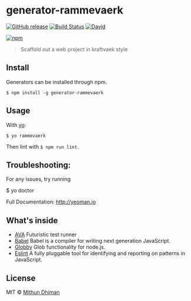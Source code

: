 # generator-rammevaerk

[![GitHub release](https://img.shields.io/github/release/kraftvaerk/generator-rammevaerk.svg?style=flat-square)]() [![Build Status](https://img.shields.io/travis/kraftvaerk/generator-rammevaerk/master.svg?style=flat-square)](https://travis-ci.org/kraftvaerk/generator-rammevaerk) [![David](https://img.shields.io/david/dev/kraftvaerk/generator-rammevaerk.svg?style=flat-square)]()

[![npm](https://nodei.co/npm/generator-rammevaerk.svg?downloads=true)](https://nodei.co/npm/generator-rammevaerk/)


> Scaffold out a web project in kraftvaek style

## Install

Generators can be installed through npm.

```
$ npm install -g generator-rammevaerk
```

## Usage

With [yo](https://github.com/yeoman/yo):

```
$ yo rammevaerk
```
Then lint with `$ npm run lint`.

## Troubleshooting:

  For any issues, try running

  $ yo doctor

Full Documentation: http://yeoman.io


## What's inside

* [AVA](https://github.com/sotojuan/ava) Futuristic test runner
* [Babel](https://github.com/babel/babel) Babel is a compiler for writing next generation JavaScript.
* [Globby](https://github.com/sindresorhus/globby) Glob functionality for node.js.
* [Eslint](https://github.com/eslint/eslint) A fully pluggable tool for identifying and reporting on patterns in JavaScript.

## License

MIT © [Mithun Dhiman](http://mi2oon.com)
